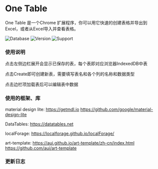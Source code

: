 # One Table
One Table 是一个Chrome 扩展程序，你可以用它快速的创建表格并导出到Excel，或者从Excel导入并查看表格。

![Database](https://img.shields.io/badge/Database-IndexedDB-yellow.svg)
![Version](https://img.shields.io/badge/Version-0.1-blue.svg)
![Support](https://img.shields.io/badge/Support-Chrome%2024+-cli/latest.svg)

### 使用说明
点击左侧边栏展开会显示已保存的表，每个表即对应浏览器IndexedDB中表

点击Create即可创建新表，需要填写表名和各个列的名称和数据类型

点击边栏项加载表后可以编辑表中数据

### 使用的框架、库
material design lite: https://getmdl.io   https://github.com/google/material-design-lite

DataTables: https://datatables.net 

localForage: https://localforage.github.io/localForage/

art-template: https://aui.github.io/art-template/zh-cn/index.html   https://github.com/aui/art-template

### 更新日志
